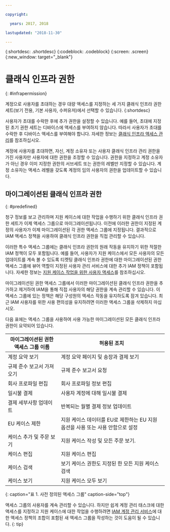 ```yaml
---

copyright:

  years: 2017, 2018

lastupdated: "2018-11-30"

---
```


{:shortdesc: .shortdesc}
{:codeblock: .codeblock}
{:screen: .screen}
{:new_window: target="_blank"}

# 클래식 인프라 권한
{: #infrapermission}

계정으로 사용자를 초대하는 경우 대량 액세스를 지정하는 세 가지 클래식 인프라 권한 세트(보기 전용, 기본 사용자, 수퍼유저)에서 선택할 수 있습니다.
{:shortdesc}

사용자가 초대를 수락한 후에 추가 권한을 설정할 수 있습니다. 예를 들어, 초대에 지정된 초기 권한 세트는 디바이스에 액세스를 부여하지 않습니다. 따라서 사용자가 초대를 수락한 후 디바이스 액세스를 부여해야 합니다. 자세한 정보는 [클래식 인프라 액세스 관리](/docs/iam/mnginfra.html#mngclassicinfra)를 참조하십시오.

계정에 사용자를 초대하면, 자신, 계정 소유자 또는 사용자 클래식 인프라 관리 권한을 가진 사용자만 사용자에 대한 권한을 조정할 수 있습니다. 권한을 지정하고 계정 소유자가 아닌 경우 이미 지정한 권한의 서브세트 또는 권한의 레벨만 지정할 수 있습니다. 계정 소유자는 액세스 레벨을 갖도록 계정의 임의 사용자의 권한을 업데이트할 수 있습니다.


## 마이그레이션된 클래식 인프라 권한
{: #predefined}

청구 정보를 보고 관리하며 지원 케이스에 대한 작업을 수행하기 위한 클래식 인프라 권한 세트가 이제 액세스 그룹으로 마이그레이션됩니다. 이전에 이러한 권한이 지정된 계정의 사용자가 이제 마이그레이션된 각 권한 액세스 그룹에 지정됩니다. 결과적으로 IAM 액세스 정책을 사용하여 클래식 인프라 권한을 직접 관리할 수 있습니다.

이러한 특수 액세스 그룹에는 클래식 인프라 권한의 원래 작동을 유지하기 위한 적절한 IAM 정책이 모두 포함됩니다. 예를 들어, 사용자가 지원 케이스에서 모든 사용자의 모든 업데이트를 계속 볼 수 있도록 티켓팅 클래식 인프라 권한에 대한 마이그레이션된 권한 액세스 그룹에 뷰어 역할이 지정된 사용자 관리 서비스에 대한 추가 IAM 정책이 포함됩니다. 자세한 정보는 [지원 케이스 작업을 위한 사용자 액세스](/docs/get-support/support_access.html#access)를 참조하십시오.

마이그레이션된 권한 액세스 그룹에서 이러한 마이그레이션된 클래식 인프라 권한을 추가하고 제거하여 IAM을 통해 직접 사용자의 해당 권한을 계속 관리할 수 있습니다. 이 액세스 그룹에 있는 정책은 해당 구성원의 액세스 작동을 유지하도록 잠겨 있습니다. 최근 IAM 사용자를 위한 사용 편의성을 유지하려면 이러한 액세스 그룹을 삭제하지 마십시오.

다음 표에는 액세스 그룹을 사용하여 사용 가능한 마이그레이션된 모든 클래식 인프라 권한이 요약되어 있습니다.

| 마이그레이션된 권한 액세스 그룹 이름 | 허용된 조치 |
|----------|---------|
| 계정 요약 보기 | 계정 요약 페이지 및 송장과 결제 보기 |
| 규제 준수 보고서 가져오기 | 규제 준수 보고서 요청 |
| 회사 프로파일 편집 | 회사 프로파일 정보 편집 |
| 일시불 결제 | 사용자 계정에 대해 일시불 결제 |
| 결제 세부사항 업데이트 | 반복되는 월별 결제 정보 업데이트 |
| EU 케이스 제한 | 지원 케이스 데이터를 EU로 제한하는 EU 지원 옵션을 사용 또는 사용 안함으로 설정 |
| 케이스 추가 및 주문 보기 | 지원 케이스 작성 및 모든 주문 보기. |
| 케이스 편집 | 지원 케이스 편집 |
| 케이스 검색 | 보기 케이스 권한도 지정된 한 모든 지원 케이스 검색 |
| 케이스 보기 | 지원 케이스 모두 보기 |
{: caption="표 1. 사전 정의된 액세스 그룹" caption-side="top"}

액세스 그룹의 사용자를 계속 관리할 수 있습니다. 하지만 쉽게 계정 관리 태스크에 대한 액세스를 지정하고 지원 케이스에 대한 작업을 수행하려면 [IAM 계정 관리 서비스](/docs/iam/users_roles.html#platformrolestable2)에 대한 액세스 정책의 조합이 포함된 새 액세스 그룹을 작성하는 것이 도움이 될 수 있습니다.
{: tip}
